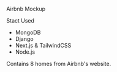 Airbnb Mockup

Stact Used
- MongoDB
- Django
- Next.js & TailwindCSS
- Node.js

Contains 8 homes from Airbnb's website.
